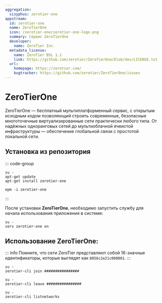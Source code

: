 ```yaml
---
aggregation:
  sisyphus: zerotier-one
appstream:
  id: zerotier-one
  name: ZeroTierOne
  icon: /zerotier-one/zerotier-one-logo.png
  summary: Сервис ZeroTierOne
  developer:
    name: ZeroTier Inc.
  metadata_license:
    name: ZeroTier BSL 1.1
    link: https://github.com/zerotier/ZeroTierOne/blob/dev/LICENSE.txt
  url:
    homepage: https://zerotier.com/
    bugtracker: https://github.com/zerotier/ZeroTierOne/issues
---
```


# ZeroTierOne

ZeroTierOne — бесплатный мультиплатформенный сервис, с открытым исходным кодом позволяющий строить современные, безопасные многоточечные виртуализированные сети практически любого типа. От надёжных одноранговых сетей до мультиоблачной ячеистой инфраструктуры — обеспечение глобальной связи с простотой локальной сети.

## Установка из репозитория

::: code-group

```shell[apt-get]
su -
apt-get update
apt-get install zerotier-one
```

```shell[epm]
epm -i zerotier-one
```

:::

После установки **ZeroTierOne**, необходимо запустить службу для начала использования приложения в системе:

```shell
su -
serv zerotier-one on
```

## Использование **ZeroTierOne**:

::: info
Помните, что сети ZeroTier представляют собой 16-значные идентификаторы, которые выглядят как `8056c2e21c000001`.
:::

```shell
su -
zerotier-cli join ################
```

```shell
su -
zerotier-cli leave ################
```

```shell
su -
zerotier-cli listnetworks
```
